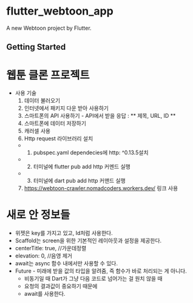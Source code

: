 # flutter_webtoon_app

A new Webtoon project by Flutter.

## Getting Started
# 웹툰 클론 프로젝트
- 사용 기술 
  1. 데이터 불러오기
  2. 인터넷에서 패키지 다운 받아 사용하기
  3. 스마트폰의 API 사용하기 - API에서 받을 응답 : ** 제목, URL, ID **
  4. 스마트폰에 데이터 저장하기
  5. 캐러셀 사용
  6. Http request 라이브러리 설치 
    -   1. pubspec.yaml dependecies에 http: ^0.13.5설치
    -   2. 터미널에 flutter pub add http 커멘드 실행
    -   3. 터미널에 dart pub add http 커맨드 실행 
  7. https://webtoon-crawler.nomadcoders.workers.dev/ 링크 사용

# 새로 안 정보들
- 위젯은 key를 가지고 있고, Id처럼 사용한다.
- Scaffold는 screen을 위한 기본적인 레이아웃과 설정을 제공한다.
- centerTitle: true, //가운데정렬
- elevation: 0, //음영 제거
- await는 async 함수 내에서만 사용할 수 있다.
- Future - 미래에 받을 값의 타입을 알려줌, 즉 함수가 바로 처리되는 게 아니다.
  - 비동기일 때 Dart가 그냥 다음 코드로 넘어가는 걸 원치 않을 때
  - 요청의 결과값이 중요하기 때문에
  - await를 사용한다.